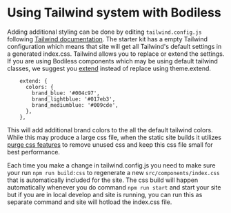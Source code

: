 # Using Tailwind system with Bodiless

Adding additional styling can be done by editing `tailwind.config.js` following
[Tailwind documentation](https://tailwindcss.com/docs/configuration). The
starter kit has a empty Tailwind configuration which means that site will get
all Tailwind's default settings in a generated index.css. Tailwind allows you to
replace or extend the settings. If you are using Bodiless components which may
be using default tailwind classes, we suggest you
[extend](https://tailwindcss.com/docs/theme/#extending-the-default-theme)
instead of replace using theme.extend.

```
    extend: {
      colors: {
        brand_blue: '#004c97',
        brand_lightblue: '#017eb3',
        brand_mediumblue: '#009cde',
      },
    },  
```

This will add additional brand colors to the all the default tailwind colors.
While this may produce a large css file, when the static site builds it utilizes
[purge css features](https://tailwindcss.com/docs/controlling-file-size/#removing-unused-css)
to remove unused css and keep this css file small for best performance.

Each time you make a change in tailwind.config.js you need to make sure your run
`npm run build:css` to regenerate a new `src/components/index.css` that is
automatically included for the site. The css build will happen automatically
whenever you do command `npm run start` and start your site but if you are in
local develop and site is running, you can run this as separate command and site
will hotload the index.css file.
